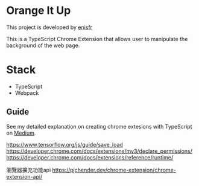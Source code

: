 
# Orange It Up
This project is developed by [enisfr](https://github.com/enisfr)

This is a TypeScript Chrome Extension that allows user to manipulate the background of the web page.

# Stack

 - TypeScript
 - Webpack

## Guide

See my detailed explanation on creating chrome extesions with TypeScript on [Medium](https://enisfr.medium.com/creating-chrome-extensions-with-typescript-914873467b65#9f32-5ed6c8b8e388).


https://www.tensorflow.org/js/guide/save_load
https://developer.chrome.com/docs/extensions/mv3/declare_permissions/
https://developer.chrome.com/docs/extensions/reference/runtime/

<!-- https://raw.githubusercontent.com/mitchellkrogza/Phishing.Database/master/ALL-phishing-domains.tar.gz -->
<!-- https://malware-filter.gitlab.io/malware-filter/phishing-filter.txt -->


瀏覽器擴充功能api
https://pjchender.dev/chrome-extension/chrome-extension-api/